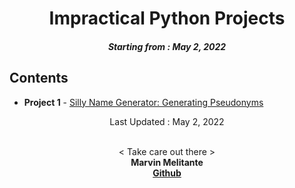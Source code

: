 <h1 align="center"> 
Impractical Python Projects
</h1>
<h5 align="center">
Starting from : May 2, 2022
</h5>

## Contents

- <b>Project 1</b> - [Silly Name Generator: Generating Pseudonyms](https://github.com/mK-zero/Impractical-Python-Projects/tree/main/1_silly-name-generator)

<p align="center">
Last Updated : May 2, 2022
</p>

<p align="center">

<br>
< Take care out there >
<br>
<b>Marvin Melitante<b>
<br>
<a href="https://github.com/mK-zero">Github</a>
</p>
